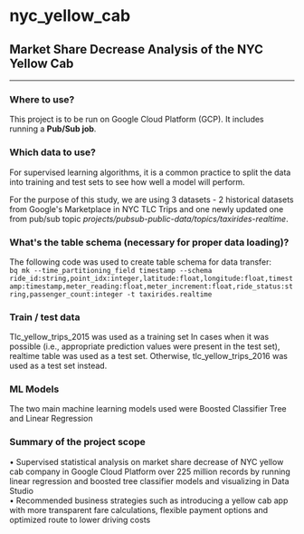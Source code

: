 # nyc_yellow_cab
## Market Share Decrease Analysis of the NYC Yellow Cab

---
### Where to use?
This project is to be run on Google Cloud Platform (GCP). It includes running a **Pub/Sub job**.

### Which data to use?
For supervised learning algorithms, it is a common practice to split the data into training and test sets to see how well a model will perform.

For the purpose of this study, we are using 3 datasets - 2 historical datasets from Google's Marketplace in NYC TLC Trips and one newly updated one from pub/sub topic *projects/pubsub-public-data/topics/taxirides-realtime*. 

### What's the table schema (necessary for proper data loading)? 
The following code was used to create table schema for data transfer: <br /> 
`bq mk --time_partitioning_field timestamp --schema ride_id:string,point_idx:integer,latitude:float,longitude:float,timestamp:timestamp,meter_reading:float,meter_increment:float,ride_status:string,passenger_count:integer -t taxirides.realtime`

### Train / test data
Tlc_yellow_trips_2015 was used as a training set
In cases when it was possible (i.e., appropriate prediction values were present in the test set), realtime table was used as a test set. Otherwise, tlc_yellow_trips_2016 was used as a test set instead.

### ML Models
The two main machine learning models used were Boosted Classifier Tree and Linear Regression 

### Summary of the project scope
• Supervised statistical analysis on market share decrease of NYC yellow cab company in Google Cloud Platform over 225 million records by running linear regression and boosted tree classifier models and visualizing in Data Studio <br />
• Recommended business strategies such as introducing a yellow cab app with more transparent fare calculations, flexible payment options and optimized route to lower driving costs
